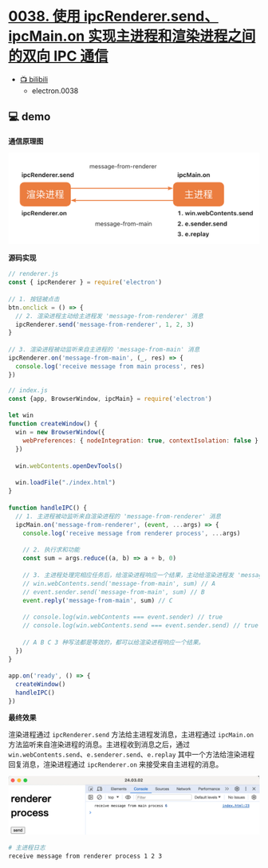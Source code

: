 # [0038. 使用 ipcRenderer.send、ipcMain.on 实现主进程和渲染进程之间的双向 IPC 通信](https://github.com/Tdahuyou/electron/tree/main/0038.%20%E4%BD%BF%E7%94%A8%20ipcRenderer.send%E3%80%81ipcMain.on%20%E5%AE%9E%E7%8E%B0%E4%B8%BB%E8%BF%9B%E7%A8%8B%E5%92%8C%E6%B8%B2%E6%9F%93%E8%BF%9B%E7%A8%8B%E4%B9%8B%E9%97%B4%E7%9A%84%E5%8F%8C%E5%90%91%20IPC%20%E9%80%9A%E4%BF%A1)

- [📺 bilibili](https://www.bilibili.com/video/BV1544219774)
  - electron.0038

## 💻 demo

**通信原理图**

![](md-imgs/2024-10-05-20-06-30.png)

**源码实现**

```js
// renderer.js
const { ipcRenderer } = require('electron')

// 1. 按钮被点击
btn.onclick = () => {
  // 2. 渲染进程主动给主进程发 'message-from-renderer' 消息
  ipcRenderer.send('message-from-renderer', 1, 2, 3)
}

// 3. 渲染进程被动监听来自主进程的 'message-from-main' 消息
ipcRenderer.on('message-from-main', (_, res) => {
  console.log('receive message from main process', res)
})
```

```js
// index.js
const {app, BrowserWindow, ipcMain} = require('electron')

let win
function createWindow() {
  win = new BrowserWindow({
    webPreferences: { nodeIntegration: true, contextIsolation: false }
  })

  win.webContents.openDevTools()

  win.loadFile("./index.html")
}

function handleIPC() {
  // 1. 主进程被动监听来自渲染进程的 'message-from-renderer' 消息
  ipcMain.on('message-from-renderer', (event, ...args) => {
    console.log('receive message from renderer process', ...args)

    // 2. 执行求和功能
    const sum = args.reduce((a, b) => a + b, 0)

    // 3. 主进程处理完相应任务后，给渲染进程响应一个结果，主动给渲染进程发 'message-from-main' 消息。
    // win.webContents.send('message-from-main', sum) // A
    // event.sender.send('message-from-main', sum) // B
    event.reply('message-from-main', sum) // C

    // console.log(win.webContents === event.sender) // true
    // console.log(win.webContents.send === event.sender.send) // true

    // A B C 3 种写法都是等效的，都可以给渲染进程响应一个结果。
  })
}

app.on('ready', () => {
  createWindow()
  handleIPC()
})
```

**最终效果**

渲染进程通过 `ipcRenderer.send` 方法给主进程发消息，主进程通过 `ipcMain.on` 方法监听来自渲染进程的消息。主进程收到消息之后，通过 `win.webContents.send`、`e.senderer.send`、`e.replay` 其中一个方法给渲染进程回复消息，渲染进程通过 `ipcRenderer.on` 来接受来自主进程的消息。

![](md-imgs/2024-10-05-20-07-53.png)

```bash
# 主进程日志
receive message from renderer process 1 2 3
```

